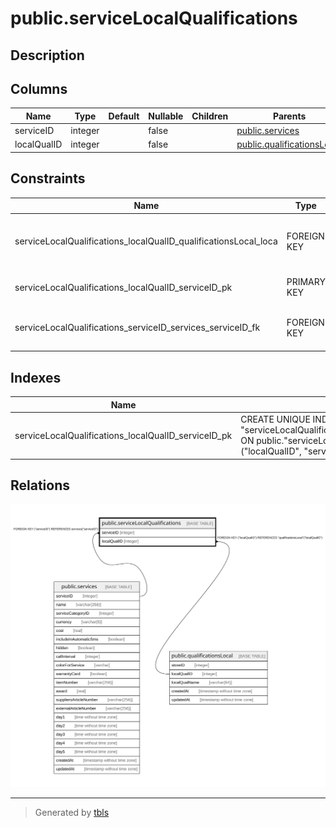 # public.serviceLocalQualifications

## Description

## Columns

| Name | Type | Default | Nullable | Children | Parents | Comment |
| ---- | ---- | ------- | -------- | -------- | ------- | ------- |
| serviceID | integer |  | false |  | [public.services](public.services.md) |  |
| localQualID | integer |  | false |  | [public.qualificationsLocal](public.qualificationsLocal.md) |  |

## Constraints

| Name | Type | Definition |
| ---- | ---- | ---------- |
| serviceLocalQualifications_localQualID_qualificationsLocal_loca | FOREIGN KEY | FOREIGN KEY ("localQualID") REFERENCES "qualificationsLocal"("localQualID") |
| serviceLocalQualifications_localQualID_serviceID_pk | PRIMARY KEY | PRIMARY KEY ("localQualID", "serviceID") |
| serviceLocalQualifications_serviceID_services_serviceID_fk | FOREIGN KEY | FOREIGN KEY ("serviceID") REFERENCES services("serviceID") |

## Indexes

| Name | Definition |
| ---- | ---------- |
| serviceLocalQualifications_localQualID_serviceID_pk | CREATE UNIQUE INDEX "serviceLocalQualifications_localQualID_serviceID_pk" ON public."serviceLocalQualifications" USING btree ("localQualID", "serviceID") |

## Relations

![er](public.serviceLocalQualifications.svg)

---

> Generated by [tbls](https://github.com/k1LoW/tbls)
